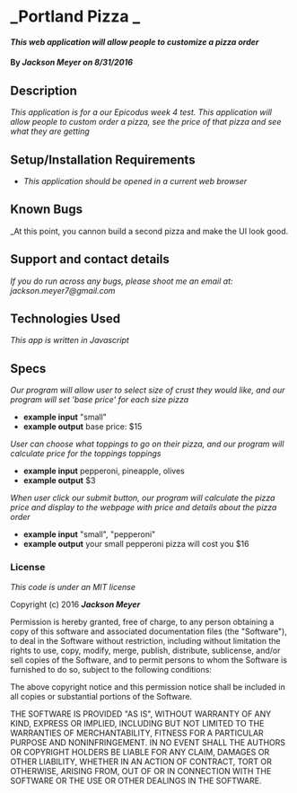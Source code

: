 # _Portland Pizza _

#### _This web application will allow people to customize a pizza order_

#### By _**Jackson Meyer** on 8/31/2016_

## Description

_This application is for a our Epicodus week 4 test. This application will allow people to custom order a pizza, see the price of that pizza and see what they are getting_

## Setup/Installation Requirements

* _This application should be opened in a current web browser_

## Known Bugs

_At this point, you cannon build a second pizza and make the UI look good.

## Support and contact details

_If you do run across any bugs, please shoot me an email at:
jackson.meyer7@gmail.com_

## Technologies Used

_This app is written in Javascript_

## Specs

_Our program will allow user to select size of crust they would like, and our program will set 'base price' for each size pizza_
* **example input** "small"
* **example output** base price: $15

_User can choose what toppings to go on their pizza, and our program will calculate price for the toppings toppings_
* **example input** pepperoni, pineapple, olives
* **example output** $3

_When user click our submit button, our program will calculate the pizza price and display to the webpage with price and details about the pizza order_
* **example input** "small", "pepperoni"
* **example output** your small pepperoni pizza will cost you $16

### License

*This code is under an MIT license*

Copyright (c) 2016 **_Jackson Meyer_**


Permission is hereby granted, free of charge, to any person obtaining a copy of this software and associated documentation files (the "Software"), to deal in the Software without restriction, including without limitation the rights to use, copy, modify, merge, publish, distribute, sublicense, and/or sell copies of the Software, and to permit persons to whom the Software is furnished to do so, subject to the following conditions:

The above copyright notice and this permission notice shall be included in all copies or substantial portions of the Software.

THE SOFTWARE IS PROVIDED "AS IS", WITHOUT WARRANTY OF ANY KIND, EXPRESS OR IMPLIED, INCLUDING BUT NOT LIMITED TO THE WARRANTIES OF MERCHANTABILITY, FITNESS FOR A PARTICULAR PURPOSE AND NONINFRINGEMENT. IN NO EVENT SHALL THE AUTHORS OR COPYRIGHT HOLDERS BE LIABLE FOR ANY CLAIM, DAMAGES OR OTHER LIABILITY, WHETHER IN AN ACTION OF CONTRACT, TORT OR OTHERWISE, ARISING FROM, OUT OF OR IN CONNECTION WITH THE SOFTWARE OR THE USE OR OTHER DEALINGS IN THE SOFTWARE.
